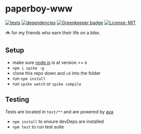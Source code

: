 # paperboy-www

[![tests](http://img.shields.io/travis/liitfr/paperboy-www/master.svg?style=flat)](https://travis-ci.org/liitfr/paperboy-www)
[![dependencies](http://img.shields.io/david/liitfr/paperboy-www.svg?style=flat)](https://david-dm.org/liitfr/paperboy-www)
[![Greenkeeper badge](https://badges.greenkeeper.io/liitfr/paperboy-www.svg)](https://greenkeeper.io/)
[![License: MIT](https://img.shields.io/badge/License-MIT-yellow.svg)](https://opensource.org/licenses/MIT)

:bike: for my friends who earn their life on a bike.

## Setup

- make sure [node.js](http://nodejs.org) is at version >= `6`
- `npm i spike -g`
- clone this repo down and `cd` into the folder
- run `npm install`
- run `spike watch` or `spike compile`

## Testing

Tests are located in `test/**` and are powered by [ava](https://github.com/sindresorhus/ava)
- `npm install` to ensure devDeps are installed
- `npm test` to run test suite

